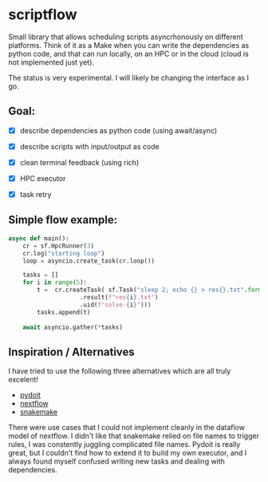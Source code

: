 # scriptflow

Small library that allows scheduling scripts asyncrhonously on different platforms. Think of it as a Make when you can write the dependencies as python code, and that can run locally, on an HPC or in the cloud (cloud is not implemented just yet).

The status is very experimental. I will likely be changing the interface as I go. 

## Goal:

 - [x] describe dependencies as python code (using await/async)
 - [x] describe scripts with input/output as code
 - [x] clean terminal feedback (using rich)
 - [x] HPC executor
 - [x] task retry


## Simple flow example:

```python
async def main():
    cr = sf.HpcRunner(3)    
    cr.log("starting loop")
    loop = asyncio.create_task(cr.loop())

    tasks = []
    for i in range(5):
        t =  cr.createTask( sf.Task("sleep 2; echo {} > res{}.txt".format("hi",i).split(" "))
                    .result(f"res{i}.txt")
                    .uid(f"solve-{i}")))
        tasks.append(t)
        
    await asyncio.gather(*tasks)
```                    

## Inspiration / Alternatives

I have tried to use the following three alternatives which are all truly excelent!

 - [pydoit](https://pydoit.org/)
 - [nextflow](https://www.nextflow.io/)
 - [snakemake](https://snakemake.readthedocs.io/en/stable/)

There were use cases that I could not implement cleanly in the dataflow model of nextflow. I didn't like that snakemake relied on file names to trigger rules, I was constently juggling complicated file names. Pydoit is really great, but I couldn't find how to extend it to build my own executor, and I always found myself confused writing new tasks and dealing with dependencies. 

